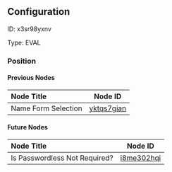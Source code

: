 # <nil>
## Configuration
ID:  x3sr98yxnv

Type: EVAL 








### Position

#### Previous Nodes
| Node Title | Node ID |
| :------------- | ------------ |
| Name Form Selection | [yktqs7gian](./yktqs7gian.md) | 
 
 #### Future Nodes
| Node Title | Node ID |
| :------------- | ------------ |
| Is Passwordless Not Required? |[i8me302hqi](./i8me302hqi.md) | 
